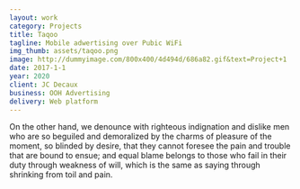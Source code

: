 ```yaml
---
layout: work
category: Projects
title: Taqoo
tagline: Mobile adwertising over Pubic WiFi
img_thumb: assets/taqoo.png
image: http://dummyimage.com/800x400/4d494d/686a82.gif&text=Project+1
date: 2017-1-1
year: 2020
client: JC Decaux
business: OOH Advertising
delivery: Web platform
---
```

On the other hand, we denounce with righteous indignation and dislike men who are so beguiled and demoralized by the charms of pleasure of the moment, so blinded by desire, that they cannot foresee the pain and trouble that are bound to ensue; and equal blame belongs to those who fail in their duty through weakness of will, which is the same as saying through shrinking from toil and pain.

